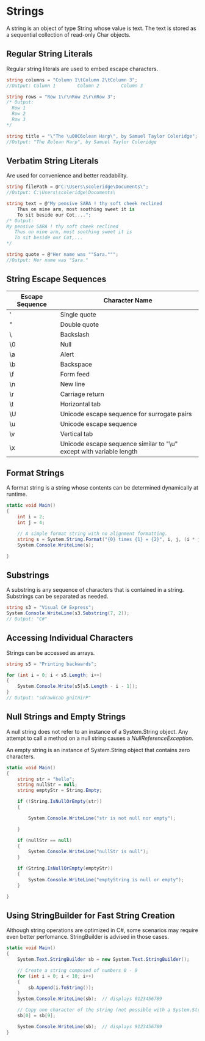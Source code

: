 # Strings

A string is an object of type String whose value is text. The text is stored as a sequential collection of read-only Char objects.

## Regular String Literals

Regular string literals are used to embed escape characters.

```csharp
string columns = "Column 1\tColumn 2\tColumn 3";
//Output: Column 1        Column 2        Column 3

string rows = "Row 1\r\nRow 2\r\nRow 3";
/* Output:
  Row 1
  Row 2
  Row 3
*/

string title = "\"The \u00C6olean Harp\", by Samuel Taylor Coleridge";
//Output: "The Æolean Harp", by Samuel Taylor Coleridge
```

## Verbatim String Literals

Are used for convenience and better readability.

```csharp
string filePath = @"C:\Users\scoleridge\Documents\";
//Output: C:\Users\scoleridge\Documents\

string text = @"My pensive SARA ! thy soft cheek reclined
    Thus on mine arm, most soothing sweet it is
    To sit beside our Cot,...";
/* Output:
My pensive SARA ! thy soft cheek reclined
   Thus on mine arm, most soothing sweet it is
   To sit beside our Cot,... 
*/

string quote = @"Her name was ""Sara.""";
//Output: Her name was "Sara."
```
## String Escape Sequences

| Escape Sequence | Character Name |
| - | - |
| \' | Single quote |
| \" | Double quote |
| \\ | Backslash |
| \0 | Null |
| \a | Alert |
| \b | Backspace |
| \f | Form feed |
| \n | New line |
| \r | Carriage return |
| \t | Horizontal tab |
| \U | Unicode escape sequence for surrogate pairs |
| \u | Unicode escape sequence |
| \v | Vertical tab |
| \x | Unicode escape sequence similar to "\u" except with variable length |

## Format Strings

A format string is a string whose contents can be determined dynamically at runtime.

```csharp
static void Main()
{
    int i = 2;
    int j = 4;

    // A simple format string with no alignment formatting.
    string s = System.String.Format("{0} times {1} = {2}", i, j, (i * j));
    System.Console.WriteLine(s);

}
```

## Substrings

A substring is any sequence of characters that is contained in a string. Substrings can be separated as needed.

```csharp
string s3 = "Visual C# Express";
System.Console.WriteLine(s3.Substring(7, 2));
// Output: "C#"
```


## Accessing Individual Characters

Strings can be accessed as arrays.

```csharp
string s5 = "Printing backwards";

for (int i = 0; i < s5.Length; i++)
{
    System.Console.Write(s5[s5.Length - i - 1]);
}
// Output: "sdrawkcab gnitnirP"
```

## Null Strings and Empty Strings

A null string  does not refer to an instance of a System.String object. Any attempt to call a method on a null string causes a *NullReferenceException*.

An empty string is an instance of System.String object that contains zero characters.

```csharp
static void Main()
{
    string str = "hello";
    string nullStr = null;
    string emptyStr = String.Empty;

    if (!String.IsNullOrEmpty(str))
    {

        System.Console.WriteLine("str is not null nor empty");

    }

    if (nullStr == null)
    {
        System.Console.WriteLine("nullStr is null");
    }

    if (String.IsNullOrEmpty(emptyStr))
    {
        System.Console.WriteLine("emptyString is null or empty");
    }

}
```

## Using StringBuilder for Fast String Creation

Although string operations are optimized in C#, some scenarios may require even better perfomance. StringBuilder is advised in those cases.

```csharp
static void Main()
{
    System.Text.StringBuilder sb = new System.Text.StringBuilder();

    // Create a string composed of numbers 0 - 9
    for (int i = 0; i < 10; i++)
    {
        sb.Append(i.ToString());
    }
    System.Console.WriteLine(sb);  // displays 0123456789

    // Copy one character of the string (not possible with a System.String)
    sb[0] = sb[9];

    System.Console.WriteLine(sb);  // displays 9123456789
}
```
